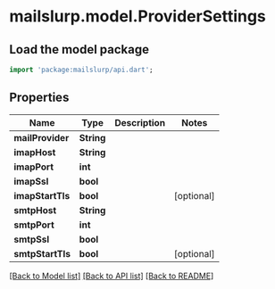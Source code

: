 # mailslurp.model.ProviderSettings

## Load the model package
```dart
import 'package:mailslurp/api.dart';
```

## Properties
Name | Type | Description | Notes
------------ | ------------- | ------------- | -------------
**mailProvider** | **String** |  | 
**imapHost** | **String** |  | 
**imapPort** | **int** |  | 
**imapSsl** | **bool** |  | 
**imapStartTls** | **bool** |  | [optional] 
**smtpHost** | **String** |  | 
**smtpPort** | **int** |  | 
**smtpSsl** | **bool** |  | 
**smtpStartTls** | **bool** |  | [optional] 

[[Back to Model list]](../README#documentation-for-models) [[Back to API list]](../README#documentation-for-api-endpoints) [[Back to README]](../README)



